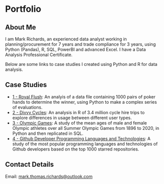 # Portfolio

## About Me

I am Mark Richards, an experienced data analyst working in planning/procurement for 7 years and trade compliance for 3 years, using Python (Pandas), R, SQL, PowerBI and advanced Excel. I have a Data Analysis Professional Certificate.

Below are some links to case studies I created using Python and R for data analysis.

## Case Studies

* [1 - Royal Flush](https://github.com/null-circle/Portfolio/blob/main/1%20-%20Royal%20Flush/Royal%20Flush.ipynb): An analyis of a data file containing 1000 pairs of poker hands to determine the winner, using Python to make a complex series of evaluations.
* [2 - Divvy Cycles](https://github.com/null-circle/Portfolio/blob/main/2%20-%20Divvy%20Cycles/Divvy%20Cycles.ipynb): An analysis in R of 3.4 million cycle hire trips to explore differences in usage between different user types.
* [3 - Olympic Games](https://github.com/null-circle/Portfolio/blob/main/3%20-%20Olympic%20Games/1%20-%20Python%20-%20Summer%20Olympic%20Games.ipynb): A study of the mean ages of male and female Olympic athletes over all Summer Olympic Games from 1896 to 2020, in Python and then replicated in SQL.
* [4 - Github Developer Programming Languages and Technologies](https://github.com/null-circle/Portfolio/blob/main/4%20-%20Github%20Developer%20Programming%20Languages%20and%20Technologies/1%20-%20Python%20-%20Github%20Developer%20Programming%20Languages%20and%20Technologies.ipynb): A study of the most popular programming languages and technologies of Github developers based on the top 1000 starred repositories.

## Contact Details

Email: mark.thomas.richards@outlook.com

